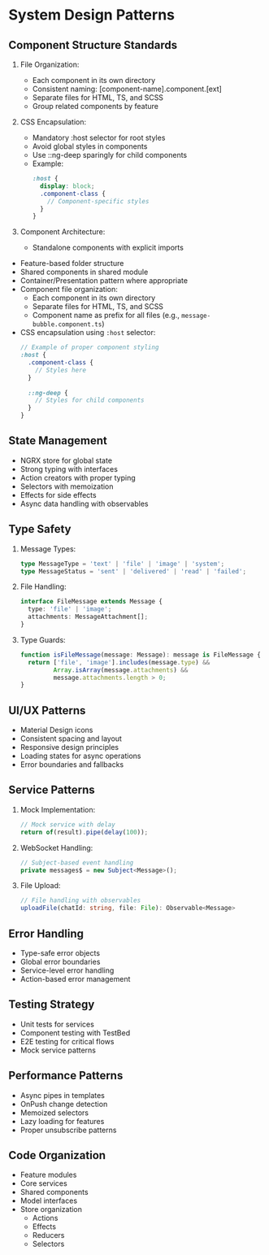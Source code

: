# System Design Patterns

## Component Structure Standards
1. File Organization:
   - Each component in its own directory
   - Consistent naming: [component-name].component.[ext]
   - Separate files for HTML, TS, and SCSS
   - Group related components by feature

2. CSS Encapsulation:
   - Mandatory :host selector for root styles
   - Avoid global styles in components
   - Use ::ng-deep sparingly for child components
   - Example:
     ```scss
     :host {
       display: block;
       .component-class {
         // Component-specific styles
       }
     }
     ```

3. Component Architecture:
   - Standalone components with explicit imports
- Feature-based folder structure
- Shared components in shared module
- Container/Presentation pattern where appropriate
- Component file organization:
  - Each component in its own directory
  - Separate files for HTML, TS, and SCSS
  - Component name as prefix for all files (e.g., `message-bubble.component.ts`)
- CSS encapsulation using `:host` selector:
  ```scss
  // Example of proper component styling
  :host {
    .component-class {
      // Styles here
    }
    
    ::ng-deep {
      // Styles for child components
    }
  }
  ```

## State Management
- NGRX store for global state
- Strong typing with interfaces
- Action creators with proper typing
- Selectors with memoization
- Effects for side effects
- Async data handling with observables

## Type Safety
1. Message Types:
   ```typescript
   type MessageType = 'text' | 'file' | 'image' | 'system';
   type MessageStatus = 'sent' | 'delivered' | 'read' | 'failed';
   ```

2. File Handling:
   ```typescript
   interface FileMessage extends Message {
     type: 'file' | 'image';
     attachments: MessageAttachment[];
   }
   ```

3. Type Guards:
   ```typescript
   function isFileMessage(message: Message): message is FileMessage {
     return ['file', 'image'].includes(message.type) && 
            Array.isArray(message.attachments) && 
            message.attachments.length > 0;
   }
   ```

## UI/UX Patterns
- Material Design icons
- Consistent spacing and layout
- Responsive design principles
- Loading states for async operations
- Error boundaries and fallbacks

## Service Patterns
1. Mock Implementation:
   ```typescript
   // Mock service with delay
   return of(result).pipe(delay(100));
   ```

2. WebSocket Handling:
   ```typescript
   // Subject-based event handling
   private messages$ = new Subject<Message>();
   ```

3. File Upload:
   ```typescript
   // File handling with observables
   uploadFile(chatId: string, file: File): Observable<Message>
   ```

## Error Handling
- Type-safe error objects
- Global error boundaries
- Service-level error handling
- Action-based error management

## Testing Strategy
- Unit tests for services
- Component testing with TestBed
- E2E testing for critical flows
- Mock service patterns

## Performance Patterns
- Async pipes in templates
- OnPush change detection
- Memoized selectors
- Lazy loading for features
- Proper unsubscribe patterns

## Code Organization
- Feature modules
- Core services
- Shared components
- Model interfaces
- Store organization
  - Actions
  - Effects
  - Reducers
  - Selectors
